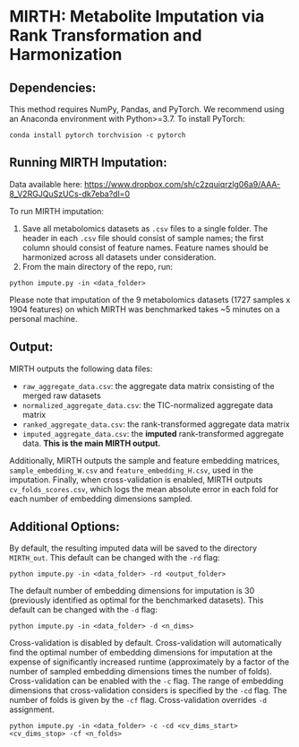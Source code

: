 # MIRTH: Metabolite Imputation via Rank Transformation and Harmonization

## Dependencies:

This method requires NumPy, Pandas, and PyTorch. We recommend using an Anaconda environment with Python>=3.7. To install PyTorch:
```
conda install pytorch torchvision -c pytorch
```

## Running MIRTH Imputation: 

Data available here: https://www.dropbox.com/sh/c2zquiqrzlg06a9/AAA-8_V2RGJQuSzUCs-dk7eba?dl=0

To run MIRTH imputation:
1) Save all metabolomics datasets as `.csv` files to a single folder. The header in each `.csv` file should consist of sample names; the first column should consist of feature names. Feature names should be harmonized across all datasets under consideration.
2) From the main directory of the repo, run:
```
python impute.py -in <data_folder>
```

Please note that imputation of the 9 metabolomics datasets (1727 samples x 1904 features) on which MIRTH was benchmarked takes ~5 minutes on a personal machine.

## Output:

MIRTH outputs the following data files:
- `raw_aggregate_data.csv`: the aggregate data matrix consisting of the merged raw datasets
- `normalized_aggregate_data.csv`: the TIC-normalized aggregate data matrix
- `ranked_aggregate_data.csv`: the rank-transformed aggregate data matrix
- `imputed_aggregate_data.csv`: the **imputed** rank-transformed aggregate data. **This is the main MIRTH output.**

Additionally, MIRTH outputs the sample and feature embedding matrices, `sample_embedding_W.csv` and `feature_embedding_H.csv`, used in the imputation.
Finally, when cross-validation is enabled, MIRTH outputs `cv_folds_scores.csv`, which logs the mean absolute error in each fold for each number of embedding dimensions sampled.


## Additional Options:

By default, the resulting imputed data will be saved to the directory `MIRTH_out`. This default can be changed with the `-rd` flag:
```
python impute.py -in <data_folder> -rd <output_folder>
```
The default number of embedding dimensions for imputation is 30 (previously identified as optimal for the benchmarked datasets). This default can be changed with the `-d` flag:
```
python impute.py -in <data_folder> -d <n_dims>
```
Cross-validation is disabled by default. Cross-validation will automatically find the optimal number of embedding dimensions for imputation at the expense of significantly increased runtime (approximately by a factor of the number of sampled embedding dimensions times the number of folds). Cross-validation can be enabled with the `-c` flag. The range of embedding dimensions that cross-validation considers is specified by the `-cd` flag. The number of folds is given by the `-cf` flag. Cross-validation overrides `-d` assignment.
```
python impute.py -in <data_folder> -c -cd <cv_dims_start> <cv_dims_stop> -cf <n_folds>
```
